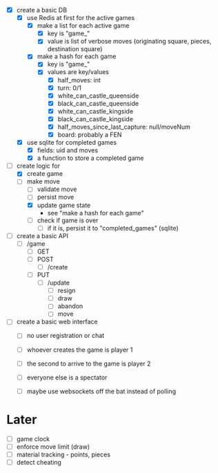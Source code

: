 - [x] create a basic DB
  - [x] use Redis at first for the active games
    - [x] make a list for each active game
        - [x] key is "game_<uid>"
        - [x] value is list of verbose moves (originating square, pieces, destination square)
    - [x] make a hash for each game
        - [x] key is "game_<uid>"
        - [x] values are key/values
            - [x] half_moves: int
            - [x] turn: 0/1
            - [x] white_can_castle_queenside
            - [x] black_can_castle_queenside
            - [x] white_can_castle_kingside
            - [x] black_can_castle_kingside
            - [x] half_moves_since_last_capture: null/moveNum
            - [x] board: probably a FEN
  - [x] use sqlite for completed games
    - [x] fields: uid and moves
    - [x] a function to store a completed game
- [ ] create logic for
  - [x] create game
  - [ ] make move
    - [ ] validate move
    - [ ] persist move
    - [x] update game state
        - see "make a hash for each game"
    - [ ] check if game is over
        - [ ] if it is, persist it to "completed_games" (sqlite)
- [ ] create a basic API
  - [ ] /game
    - [ ] GET
    - [ ] POST
        - [ ] /create
    - [ ] PUT
        - [ ] /update
            - [ ] resign
            - [ ] draw
            - [ ] abandon
            - [ ] move
- [ ] create a basic web interface
  - [ ] no user registration or chat
  - [ ] whoever creates the game is player 1
  - [ ] the second to arrive to the game is player 2
  - [ ] everyone else is a spectator
  - [ ] maybe use websockets off the bat instead of polling


# Later

- [ ] game clock
- [ ] enforce move limit (draw)
- [ ] material tracking - points, pieces
- [ ] detect cheating
